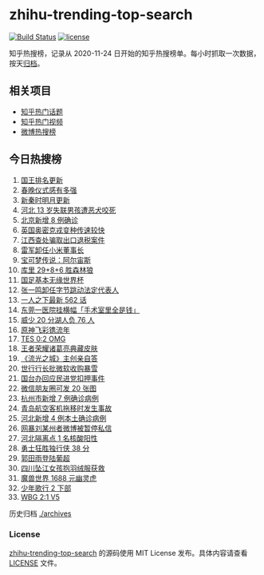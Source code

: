 # zhihu-trending-top-search

[![Build Status](https://github.com/justjavac/zhihu-trending-top-search/workflows/ci/badge.svg?branch=main)](https://github.com/justjavac/zhihu-trending-top-search/actions)
[![license](https://img.shields.io/github/license/justjavac/zhihu-trending-top-search)](https://github.com/justjavac/zhihu-trending-top-search/blob/main/LICENSE)

知乎热搜榜，记录从 2020-11-24 日开始的知乎热搜榜单。每小时抓取一次数据，按天[归档](./archives)。

## 相关项目

- [知乎热门话题](https://github.com/justjavac/zhihu-trending-hot-questions)
- [知乎热门视频](https://github.com/justjavac/zhihu-trending-hot-video)
- [微博热搜榜](https://github.com/justjavac/weibo-trending-hot-search)

## 今日热搜榜

<!-- BEGIN -->
<!-- 最后更新时间 Fri Jan 28 2022 14:11:00 GMT+0800 (China Standard Time) -->

1. [国王排名更新](https://www.zhihu.com/search?q=国王排名)
1. [春晚仪式感有多强](https://www.zhihu.com/search?q=辽宁卫视春晚)
1. [新秦时明月更新](https://www.zhihu.com/search?q=新秦时明月)
1. [河北 13 岁失联男孩遭恶犬咬死](https://www.zhihu.com/search?q=河北失联男孩)
1. [北京新增 8 例确诊](https://www.zhihu.com/search?q=北京新增)
1. [英国奥密克戎变种传速较快](https://www.zhihu.com/search?q=英国奥密克戎变种)
1. [江西查处骗取出口退税案件](https://www.zhihu.com/search?q=江西查处退税案件)
1. [雷军卸任小米董事长](https://www.zhihu.com/search?q=雷军)
1. [宝可梦传说：阿尔宙斯](https://www.zhihu.com/search?q=阿尔宙斯)
1. [库里 29+8+6 胜森林狼](https://www.zhihu.com/search?q=库里)
1. [国足基本无缘世界杯](https://www.zhihu.com/search?q=国足)
1. [张一鸣卸任字节跳动法定代表人](https://www.zhihu.com/search?q=张一鸣)
1. [一人之下最新 562 话](https://www.zhihu.com/search?q=一人之下)
1. [东莞一医院挂横幅「手术室里全是钱」](https://www.zhihu.com/search?q=康华医院)
1. [威少 20 分湖人负 76 人](https://www.zhihu.com/search?q=湖人)
1. [原神飞彩镌流年](https://www.zhihu.com/search?q=原神)
1. [TES 0:2 OMG](https://www.zhihu.com/search?q=tes)
1. [王者荣耀诸葛亮典藏皮肤](https://www.zhihu.com/search?q=王者荣耀诸葛亮)
1. [《流光之城》主创亲自答](https://www.zhihu.com/search?q=流光之城)
1. [世行行长批微软收购暴雪](https://www.zhihu.com/search?q=微软暴雪)
1. [国台办回应民进党扣押事件](https://www.zhihu.com/search?q=国台办)
1. [微信朋友圈可发 20 张图](https://www.zhihu.com/search?q=微信新功能)
1. [杭州市新增 7 例确诊病例](https://www.zhihu.com/search?q=杭州疫情)
1. [青岛航空客机拖移时发生事故](https://www.zhihu.com/search?q=青岛航空)
1. [河北新增 4 例本土确诊病例](https://www.zhihu.com/search?q=河北疫情)
1. [网暴刘某州者微博被暂停私信](https://www.zhihu.com/search?q=网暴寻亲男孩)
1. [河北隔离点 1 名核酸阳性](https://www.zhihu.com/search?q=河北新增)
1. [勇士狂胜独行侠 38 分](https://www.zhihu.com/search?q=勇士)
1. [郭田雨登陆葡超](https://www.zhihu.com/search?q=郭田雨)
1. [四川坠江女孩抱羽绒服获救](https://www.zhihu.com/search?q=四川坠江女孩)
1. [魔兽世界 1688 元幽灵虎](https://www.zhihu.com/search?q=魔兽世界)
1. [少年歌行 2 下部](https://www.zhihu.com/search?q=少年歌行)
1. [WBG 2:1 V5](https://www.zhihu.com/search?q=v5)

<!-- END -->

历史归档 [./archives](./archives)

### License

[zhihu-trending-top-search](https://github.com/justjavac/zhihu-trending-top-search)
的源码使用 MIT License 发布。具体内容请查看 [LICENSE](./LICENSE) 文件。
